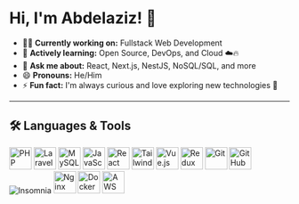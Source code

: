 # Hi, I'm Abdelaziz! 👋

- 👨‍💻 **Currently working on:** Fullstack Web Development  
- 🌱 **Actively learning:** Open Source, DevOps, and Cloud ☁️🔥  
- 💬 **Ask me about:** React, Next.js, NestJS, NoSQL/SQL, and more  
- 😄 **Pronouns:** He/Him  
- ⚡ **Fun fact:** I'm always curious and love exploring new technologies 🤖  

---

## 🛠️ Languages & Tools

<p align="left">
  <img src="https://www.php.net/images/logos/new-php-logo.png" alt="PHP" width="40" height="40"/>
  <img src="https://img.icons8.com/fluent/48/000000/laravel.png" alt="Laravel" width="40" height="40"/>
  <img src="https://img.icons8.com/color/48/000000/mysql.png" alt="MySQL" width="40" height="40"/>
  <img src="https://img.icons8.com/color/48/000000/javascript.png" alt="JavaScript" width="40" height="40"/>
  <img src="https://img.icons8.com/ios-filled/50/000000/react-native.png" alt="React" width="40" height="40"/>
  <img src="https://img.icons8.com/color/48/000000/tailwindcss.png" alt="Tailwind CSS" width="40" height="40"/>
  <img src="https://img.icons8.com/color/48/000000/vue-js.png" alt="Vue.js" width="40" height="40"/>
  <img src="https://img.icons8.com/color/48/000000/redux.png" alt="Redux" width="40" height="40"/>
  <img src="https://img.icons8.com/color/48/000000/git.png" alt="Git" width="40" height="40"/>
  <img src="https://img.icons8.com/material-outlined/48/000000/github.png" alt="GitHub" width="40" height="40"/>
  <img src="https://img.shields.io/badge/insomnia-5849BE?style=for-the-badge&logo=insomnia&logoColor=white" alt="Insomnia" />
  <img src="https://img.icons8.com/color/48/000000/nginx.png" alt="Nginx" width="40" height="40"/>
  <img src="https://img.icons8.com/color/48/000000/docker.png" alt="Docker" width="40" height="40"/>
  <img src="https://img.icons8.com/color/48/000000/amazon-web-services.png" alt="AWS" width="40" height="40"/>
</p>
